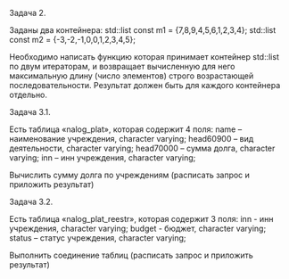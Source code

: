 Задача 2.

Заданы два контейнера:
    std::list<int> const m1 = {7,8,9,4,5,6,1,2,3,4};
    std::list<int> const m2 = {-3,-2,-1,0,0,1,2,3,4,5};
    
Необходимо написать функцию которая принимает контейнер std::list по двум итераторам,
и возвращает вычисленную для него максимальную длину (число элементов) строго возрастающей последовательности.
Результат должен быть для каждого контейнера отдельно.



Задача 3.1.

Есть таблица «nalog_plat», которая содержит 4 поля:
  name – наименование учреждения, character varying;
  head60900 – вид деятельности, character varying;
  head70000 – сумма долга, character varying;
  inn – инн учреждения, character varying;
  
Вычислить сумму долга по учреждениям (расписать запрос и приложить результат)



Задача 3.2.

Есть таблица «nalog_plat_reestr», которая содержит 3 поля:
  inn - инн учреждения, character varying;
  budget - бюджет, character varying;
  status – статус учреждения, character varying;

Выполнить соединение таблиц (расписать запрос и приложить результат)
